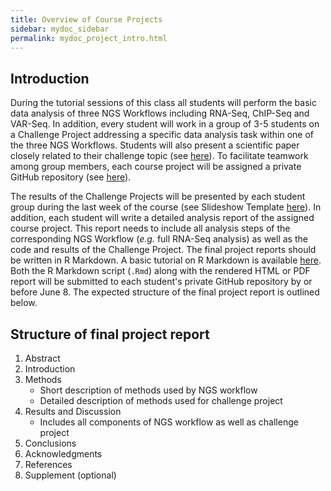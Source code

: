 ```yaml
---
title: Overview of Course Projects
sidebar: mydoc_sidebar
permalink: mydoc_project_intro.html 
---
```


## Introduction

During the tutorial sessions of this class all students will perform the basic
data analysis of three NGS Workflows including RNA-Seq, ChIP-Seq and VAR-Seq.
In addition, every student will work in a group of 3-5 students on a Challenge
Project addressing a specific data analysis task within one of the three NGS
Workflows. Students will also present a scientific paper closely related to
their challenge topic (see
[here](http://girke.bioinformatics.ucr.edu/GEN242/mydoc/mydoc_paper_presentations.html)).
To facilitate teamwork among group members, each course project will be
assigned a private GitHub repository (see
[here](https://docs.google.com/spreadsheets/d/1Im2mwX8NJ9FSZB2CVxoevTxttr2wzoG9ybL_GMMNN4A/edit#gid=1818533395)).

The results of the Challenge Projects will be presented by each student group
during the last week of the course (see Slideshow Template
[here](https://docs.google.com/presentation/d/1VJzj9L75HdGel-mnAbNLYc9Wmdxg3aQP8YmrWG3AsTU/edit)).
In addition, each student will write a detailed analysis report of the assigned
course project. This report needs to include all analysis steps of the
corresponding NGS Workflow (_e.g._ full RNA-Seq analysis) as well as the
code and results of the Challenge Project. The final project reports should be written
in R Markdown. A basic tutorial on R Markdown is available [here](http://girke.bioinformatics.ucr.edu/GEN242/mydoc/mydoc_Rbasics_15.html). 
Both the R Markdown script (`.Rmd`) along with the rendered HTML or PDF report will be submitted to each student's private GitHub repository by or
before June 8. The expected structure of the final project report is outlined below.

## Structure of final project report

1. Abstract
2. Introduction
3. Methods
    + Short description of methods used by NGS workflow
    + Detailed description of methods used for challenge project
4. Results and Discussion
    + Includes all components of NGS workflow as well as challenge project
5. Conclusions
6. Acknowledgments
7. References
8. Supplement (optional)



